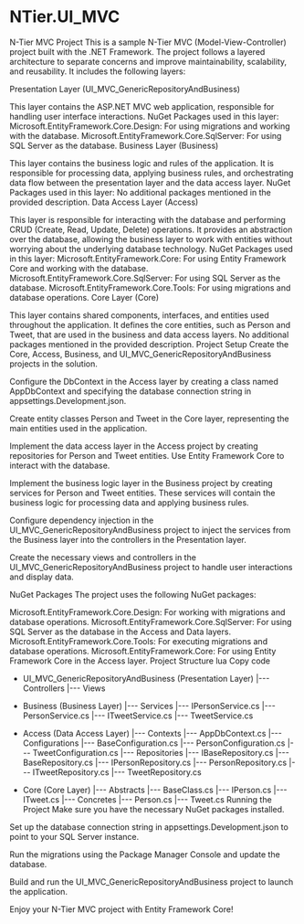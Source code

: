 # NTier.UI_MVC

N-Tier MVC Project
This is a sample N-Tier MVC (Model-View-Controller) project built with the .NET Framework. The project follows a layered architecture to separate concerns and improve maintainability, scalability, and reusability. It includes the following layers:

Presentation Layer (UI_MVC_GenericRepositoryAndBusiness)

This layer contains the ASP.NET MVC web application, responsible for handling user interface interactions.
NuGet Packages used in this layer:
Microsoft.EntityFramework.Core.Design: For using migrations and working with the database.
Microsoft.EntityFramework.Core.SqlServer: For using SQL Server as the database.
Business Layer (Business)

This layer contains the business logic and rules of the application.
It is responsible for processing data, applying business rules, and orchestrating data flow between the presentation layer and the data access layer.
NuGet Packages used in this layer:
No additional packages mentioned in the provided description.
Data Access Layer (Access)

This layer is responsible for interacting with the database and performing CRUD (Create, Read, Update, Delete) operations.
It provides an abstraction over the database, allowing the business layer to work with entities without worrying about the underlying database technology.
NuGet Packages used in this layer:
Microsoft.EntityFramework.Core: For using Entity Framework Core and working with the database.
Microsoft.EntityFramework.Core.SqlServer: For using SQL Server as the database.
Microsoft.EntityFramework.Core.Tools: For using migrations and database operations.
Core Layer (Core)

This layer contains shared components, interfaces, and entities used throughout the application.
It defines the core entities, such as Person and Tweet, that are used in the business and data access layers.
No additional packages mentioned in the provided description.
Project Setup
Create the Core, Access, Business, and UI_MVC_GenericRepositoryAndBusiness projects in the solution.

Configure the DbContext in the Access layer by creating a class named AppDbContext and specifying the database connection string in appsettings.Development.json.

Create entity classes Person and Tweet in the Core layer, representing the main entities used in the application.

Implement the data access layer in the Access project by creating repositories for Person and Tweet entities. Use Entity Framework Core to interact with the database.

Implement the business logic layer in the Business project by creating services for Person and Tweet entities. These services will contain the business logic for processing data and applying business rules.

Configure dependency injection in the UI_MVC_GenericRepositoryAndBusiness project to inject the services from the Business layer into the controllers in the Presentation layer.

Create the necessary views and controllers in the UI_MVC_GenericRepositoryAndBusiness project to handle user interactions and display data.

NuGet Packages
The project uses the following NuGet packages:

Microsoft.EntityFramework.Core.Design: For working with migrations and database operations.
Microsoft.EntityFramework.Core.SqlServer: For using SQL Server as the database in the Access and Data layers.
Microsoft.EntityFramework.Core.Tools: For executing migrations and database operations.
Microsoft.EntityFramework.Core: For using Entity Framework Core in the Access layer.
Project Structure
lua
Copy code
- UI_MVC_GenericRepositoryAndBusiness (Presentation Layer)
  |--- Controllers
  |--- Views

- Business (Business Layer)
  |--- Services
      |--- IPersonService.cs
      |--- PersonService.cs
      |--- ITweetService.cs
      |--- TweetService.cs

- Access (Data Access Layer)
  |--- Contexts
      |--- AppDbContext.cs
  |--- Configurations
      |--- BaseConfiguration.cs
      |--- PersonConfiguration.cs
      |--- TweetConfiguration.cs
  |--- Repositories
      |--- IBaseRepository.cs
      |--- BaseRepository.cs
      |--- IPersonRepository.cs
      |--- PersonRepository.cs
      |--- ITweetRepository.cs
      |--- TweetRepository.cs

- Core (Core Layer)
  |--- Abstracts
      |--- BaseClass.cs
      |--- IPerson.cs
      |--- ITweet.cs
  |--- Concretes
      |--- Person.cs
      |--- Tweet.cs
Running the Project
Make sure you have the necessary NuGet packages installed.

Set up the database connection string in appsettings.Development.json to point to your SQL Server instance.

Run the migrations using the Package Manager Console and update the database.

Build and run the UI_MVC_GenericRepositoryAndBusiness project to launch the application.

Enjoy your N-Tier MVC project with Entity Framework Core!
